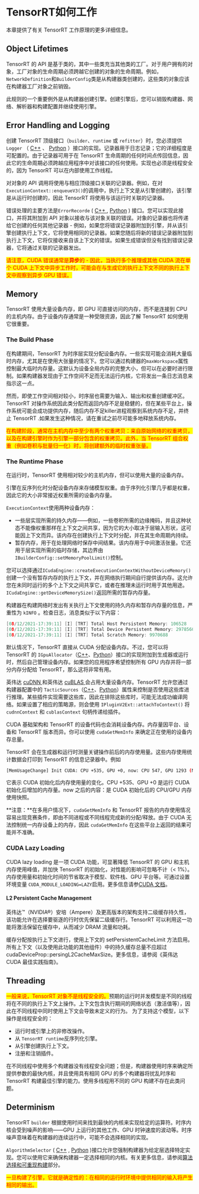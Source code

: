 # TensorRT如何工作

本章提供了有关 TensorRT 工作原理的更多详细信息。

## Object Lifetimes

TensorRT 的 API 是基于类的，其中一些类充当其他类的工厂。对于用户拥有的对象，工厂对象的生命周期必须跨越它创建的对象的生命周期。例如， `NetworkDefinition`和`BuilderConfig`类是从构建器类创建的，这些类的对象应该在构建器工厂对象之前销毁。

此规则的一个重要例外是从构建器创建引擎。创建引擎后，您可以销毁构建器、网络、解析器和构建配置并继续使用引擎。

## Error Handling and Logging

创建 TensorRT 顶级接口（`builder`、`runtime` 或 `refitter`）时，您必须提供`Logger` （ [C++](https://docs.nvidia.com/deeplearning/tensorrt/api/c\_api/classnvinfer1\_1\_1\_i\_logger.html) 、 [Python](https://docs.nvidia.com/deeplearning/tensorrt/api/python\_api/infer/Core/Logger.html) ）接口的实现。记录器用于日志记录；它的详细程度是可配置的。由于记录器可用于在 TensorRT 生命周期的任何时间点传回信息，因此它的生命周期必须跨越应用程序中对该接口的任何使用。实现也必须是线程安全的，因为 TensorRT 可以在内部使用工作线程。

对对象的 API 调用将使用与相应顶级接口关联的记录器。例如，在对`ExecutionContext::enqueueV3()`的调用中，执行上下文是从引擎创建的，该引擎是从运行时创建的，因此 TensorRT 将使用与该运行时关联的记录器。

错误处理的主要方法是`ErrorRecorde` ( [C++ ](https://docs.nvidia.com/deeplearning/tensorrt/api/c\_api/classnvinfer1\_1\_1\_i\_error\_recorder.html), [Python](https://docs.nvidia.com/deeplearning/tensorrt/api/python\_api/infer/Core/ErrorRecorder.html) ) 接口。您可以实现此接口，并将其附加到 API 对象以接收与该对象关联的错误。对象的记录器也将传递给它创建的任何其他记录器 - 例如，如果您将错误记录器附加到引擎，并从该引擎创建执行上下文，它将使用相同的记录器。如果您随后将新的错误记录器附加到执行上下文，它将仅接收来自该上下文的错误。如果生成错误但没有找到错误记录器，它将通过关联的记录器发出。

<mark style="color:red;">请注意，CUDA 错误通常是</mark><mark style="color:red;">**异步**</mark><mark style="color:red;">的 - 因此，当执行多个推理或其他 CUDA 流在单个 CUDA 上下文中异步工作时，可能会在与生成它的执行上下文不同的执行上下文中观察到异步 GPU 错误。</mark>

## Memory

TensorRT 使用大量设备内存，即 GPU 可直接访问的内存，而不是连接到 CPU 的主机内存。由于设备内存通常是一种受限资源，因此了解 TensorRT 如何使用它很重要。

### The Build Phase

在构建期间，TensorRT 为时序层实现分配设备内存。一些实现可能会消耗大量临时内存，尤其是在使用大张量的情况下。您可以通过构建器的`maxWorkspace`属性控制最大临时内存量。这默认为设备全局内存的完整大小，但可以在必要时进行限制。如果构建器发现由于工作空间不足而无法运行内核，它将发出一条日志消息来指示这一点。

然而，即使工作空间相对较小，时序层也需要为输入、输出和权重创建缓冲区。 TensorRT 对操作系统因此类分配而返回内存不足是稳健的，但在某些平台上，操作系统可能会成功提供内存，随后内存不足killer进程观察到系统内存不足，并终止 TensorRT .如果发生这种情况，请在重试之前尽可能多地释放系统内存。

<mark style="color:red;">在构建阶段，通常在主机内存中至少有两个权重拷贝：来自原始网络的权重拷贝，以及在构建引擎时作为引擎一部分包含的权重拷贝。此外，当 TensorRT 组合权重（例如卷积与批量归一化）时，将创建额外的临时权重张量。</mark>

### The Runtime Phase

在运行时，TensorRT 使用相对较少的主机内存，但可以使用大量的设备内存。

引擎在反序列化时分配设备内存来存储模型权重。由于序列化引擎几乎都是权重，因此它的大小非常接近权重所需的设备内存量。

`ExecutionContext`使用两种设备内存：

* 一些层实现所需的持久内存——例如，一些卷积所需的边缘掩码，并且这种状态不能像权重那样在上下文之间共享，因为它的大小取决于层输入形状，这可能因上下文而异。该内存在创建执行上下文时分配，并在其生命周期内持续。
* 暂存内存，用于在处理网络时保存中间结果。该内存用于中间激活张量。它还用于层实现所需的临时存储，其边界由`IBuilderConfig::setMemoryPoolLimit()`控制。

您可以选择通过`ICudaEngine::createExecutionContextWithoutDeviceMemory()`创建一个没有暂存内存的执行上下文，并在网络执行期间自行提供该内存。这允许您在未同时运行的多个上下文之间共享它，或者在推理未运行时用于其他用途。 `ICudaEngine::getDeviceMemorySize()`返回所需的暂存内存量。

构建器在构建网络时发出有关执行上下文使用的持久内存和暂存内存量的信息，严重性为 `kINFO` 。检查日志，消息类似于以下内容：

```cpp
[08/12/2021-17:39:11] [I] [TRT] Total Host Persistent Memory: 106528
[08/12/2021-17:39:11] [I] [TRT] Total Device Persistent Memory: 29785600
[08/12/2021-17:39:11] [I] [TRT] Total Scratch Memory: 9970688
```

默认情况下，TensorRT 直接从 CUDA 分配设备内存。不过，您可以将 TensorRT 的 `IGpuAllocator`（[C++](https://docs.nvidia.com/deeplearning/tensorrt/api/c\_api/classnvinfer1\_1\_1\_i\_gpu\_allocator.html)、[Python](https://docs.nvidia.com/deeplearning/tensorrt/api/python\_api/infer/Core/GpuAllocator.html)）接口的实现附加到生成器或运行时，然后自己管理设备内存。如果您的应用程序希望控制所有 GPU 内存并将一部分内存分配给 TensorRT，那么这将非常有用。

英伟达 [cuDNN ](https://developer.nvidia.com/cudnn)和英伟达 [cuBLAS ](https://developer.nvidia.com/cublas)会占用大量设备内存。TensorRT 允许您通过构建器配置中的 `TacticSources`（[C++](https://docs.nvidia.com/deeplearning/tensorrt/api/c\_api/namespacenvinfer1.html#a999ab7be02c9acfec0b2c9cc3673abb4)、[Python](https://docs.nvidia.com/deeplearning/tensorrt/api/python\_api/infer/Core/BuilderConfig.html?highlight=tactic\_sources#tensorrt.IBuilderConfig.set\_tactic\_sources)）属性来控制是否使用这些库进行推理。某些插件实现需要这些库，因此在排除这些库时，可能无法成功编译网络。如果设置了相应的策略源，则会使用 `IPluginV2Ext::attachToContext()` 将 `cudnnContext` 和 `cublasContext` 句柄传递给插件。

CUDA 基础架构和 TensorRT 的设备代码也会消耗设备内存。内存量因平台、设备和 TensorRT 版本而异。你可以使用 `cudaGetMemInfo` 来确定正在使用的设备内存总量。

TensorRT 会在生成器和运行时测量关键操作前后的内存使用量。这些内存使用统计数据会打印到 TensorRT 的信息记录器中。例如

```bash
[MemUsageChange] Init CUDA: CPU +535, GPU +0, now: CPU 547, GPU 1293 (MiB)
```

它表示 CUDA 初始化后内存使用量的变化。CPU +535、GPU +0 是运行 CUDA 初始化后增加的内存量。now 之后的内容：是 CUDA 初始化后的 CPU/GPU 内存使用快照。

**注意：**在多用户情况下，`cudaGetMemInfo` 和 TensorRT 报告的内存使用情况容易出现竞赛条件，即由不同进程或不同线程完成新的分配/释放。由于 CUDA 无法控制统一内存设备上的内存，因此 `cudaGetMemInfo` 在这些平台上返回的结果可能并不准确。

### CUDA Lazy Loading

CUDA lazy loading 是一项 CUDA 功能，可显著降低 TensorRT 的 GPU 和主机内存使用峰值，并加快 TensorRT 的初始化，对性能的影响可忽略不计（< 1%）。内存使用量和初始化时间的节省取决于模型、软件栈、GPU 平台等。可通过设置环境变量 `CUDA_MODULE_LOADING=LAZY`启用。更多信息请参[CUDA 文档](https://docs.nvidia.com/cuda/cuda-c-programming-guide/index.html#lazy-loading)。

#### L2 Persistent Cache Management

英伟达™（NVIDIA®）安培（Ampere）及更高版本的架构支持二级缓存持久性，该功能允许在选择要驱逐的行时优先保留二级缓存行。TensorRT 可以利用这一功能将激活保留在缓存中，从而减少 DRAM 流量和功耗。

缓存分配按执行上下文进行，使用上下文的 setPersistentCacheLimit 方法启用。所有上下文（以及使用此功能的其他组件）中的持久缓存总量不应超过 cudaDeviceProp::persingL2CacheMaxSize。更多信息，请参阅《英伟达 CUDA 最佳实践指南》。

## Threading

<mark style="color:red;">一般来说，TensorRT 对象不是线程安全的。</mark>预期的运行时并发模型是不同的线程将在不同的执行上下文上操作。上下文包含执行期间的网络状态（激活值等），因此在不同线程中同时使用上下文会导致未定义的行为。 为了支持这个模型，以下操作是线程安全的：

* 运行时或引擎上的非修改操作。
* 从 `TensorRT runtime`反序列化引擎。
* 从引擎创建执行上下文。
* 注册和注销插件。

在不同线程中使用多个构建器没有线程安全问题；但是，构建器使用时序来确定所提供参数的最快内核，并且使用具有相同 GPU 的多个构建器将扰乱时序和 TensorRT 构建最佳引擎的能力。使用多线程用不同的 GPU 构建不存在此类问题。

## Determinism

TensorRT `builder` 根据使用时间来找到最快的内核来实现给定的运算符。时序内核会受到噪声的影响——GPU 上运行的其他工作、GPU 时钟速度的波动等。时序噪声意味着在构建器的连续运行中，可能不会选择相同的实现。

`AlgorithmSelector` ( [C++](https://docs.nvidia.com/deeplearning/tensorrt/api/c\_api/classnvinfer1\_1\_1\_i\_algorithm\_selector.html) , [Python](https://docs.nvidia.com/deeplearning/tensorrt/api/python\_api/infer/AlgorithmSelector/pyAlgorithmSelector.html) )接口允许您强制构建器为给定层选择特定实现。您可以使用它来确保构建器一定选择相同的内核。有关更多信息，请参阅[算法选择和可重现构建](https://docs.nvidia.com/deeplearning/tensorrt/developer-guide/index.html#algorithm-select)部分。

<mark style="color:red;">一旦构建了引擎，它就是确定性的：在相同的运行时环境中提供相同的输入将产生相同的输出。</mark>
